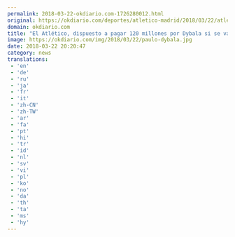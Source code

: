 ```yaml
---
permalink: 2018-03-22-okdiario.com-1726280012.html
original: https://okdiario.com/deportes/atletico-madrid/2018/03/22/atletico-pagaria-120-millones-dybala-si-va-griezmann-2005979
domain: okdiario.com
title: "El Atlético, dispuesto a pagar 120 millones por Dybala si se va Griezmann"
image: https://okdiario.com/img/2018/03/22/paulo-dybala.jpg
date: 2018-03-22 20:20:47
category: news
translations: 
 - 'en'
 - 'de'
 - 'ru'
 - 'ja'
 - 'fr'
 - 'it'
 - 'zh-CN'
 - 'zh-TW'
 - 'ar'
 - 'fa'
 - 'pt'
 - 'hi'
 - 'tr'
 - 'id'
 - 'nl'
 - 'sv'
 - 'vi'
 - 'pl'
 - 'ko'
 - 'no'
 - 'da'
 - 'th'
 - 'ta'
 - 'ms'
 - 'hy'
---
```


